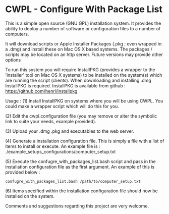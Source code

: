 # CWPL - Configure With Package List #

This is a simple open source (GNU GPL) installation system. It provides the ability to deploy a number of software or configuration files to a number of
computers.

It will download scripts or Apple Installer Packages (.pkg ; even wrapped in a .dmg) and install these on Mac OS X based systems. The packages / scripts may be located on an http server. Future versions may provide other options

To run this system you will require InstallPKG (provides a wrapper to the 'installer' tool on Mac OS X systems) to be installed on the system(s) which are running the script (clients). When downloading and installing .dmg  InstallPKG is required. InstallPKG is available from github : https://github.com/henri/installpkg

Usage : 
(1) Install InstallPKG on systems where you will be using CWPL.
    You could make a wrapper script which will do this for you.
    
(2) Edit the cwpl.configuration file (you may remove or alter
    the symbolic link to suite your needs, example provided).
    
(3) Upload your .dmg .pkg and executables to the web server.

(4) Generate a installation configuration file. This is simply
    a file with a list of items to install or execute. An example
    file is : ./example_setups_configurations/computer_setup.txt
    
(5) Execute the confugre_with_packages_list.bash script and pass
    in the installation configuration file as the first argument.
    An example of this is provided below :

    confugre_with_packages_list.bash /path/to/computer_setup.txt

(6) Items specified within the installation configuration file 
    should now be installed on the system.

Comments and suggestions regarding this project are very welcome.
